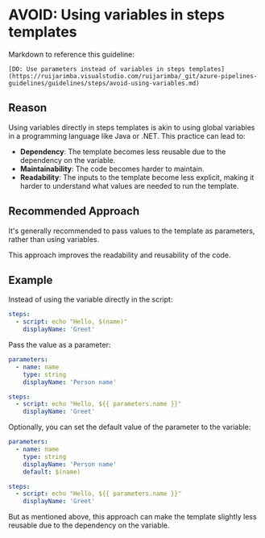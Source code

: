 # AVOID: Using variables in steps templates

Markdown to reference this guideline:

```plaintext
[DO: Use parameters instead of variables in steps templates](https://ruijarimba.visualstudio.com/ruijarimba/_git/azure-pipelines-guidelines/guidelines/steps/avoid-using-variables.md)
```

<!-- ## Reason

Using variables in the middle of a steps template should be avoided as it
creates a dependency on that same variable. It's somehow similar to using global
variables in a programming language like Java, which can make the template less
reusable and harder to maintain.

For that reason it's generally recommended to pass values to the template as
parameters, rather than using variables. Using parameters can also make the
inputs to the template more explicit. i.e. it's easier to understand what values
are needed to run the template. -->

## Reason

Using variables directly in steps templates is akin to using global variables in
a programming language like Java or .NET. This practice can lead to:

- **Dependency**: The template becomes less reusable due to the dependency on
the variable.
- **Maintainability**: The code becomes harder to maintain.
- **Readability**: The inputs to the template become less explicit, making it
harder to understand what values are needed to run the template.

## Recommended Approach

It's generally recommended to pass values to the template as
parameters, rather than using variables.

This approach improves the readability and reusability of the code.

## Example

Instead of using the variable directly in the script:

```yaml
steps:
  - script: echo "Hello, $(name)"
    displayName: 'Greet'
```

Pass the value as a parameter:

```yaml
parameters:
  - name: name
    type: string
    displayName: 'Person name'

steps:
  - script: echo "Hello, ${{ parameters.name }}"
    displayName: 'Greet'
```

Optionally, you can set the default value of the parameter to the variable:

```yaml
parameters:
  - name: name
    type: string
    displayName: 'Person name'
    default: $(name)

steps:
  - script: echo "Hello, ${{ parameters.name }}"
    displayName: 'Greet'
```

But as mentioned above, this approach can make the template slightly less
reusable due to the dependency on the variable.
